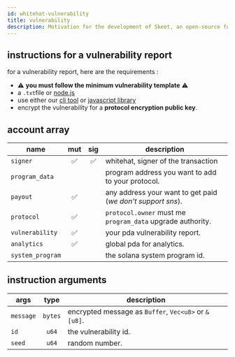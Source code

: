 ```yaml
---
id: whitehat-vulnerability
title: vulnerability
description: Motivation for the development of Skeet, an open-source full-stack serverless framework
---
```


## instructions for a vulnerability report

for a vulnerability report, here are the requirements :

- ⚠️ **you must follow the minimum vulnerability template** ⚠️
- a `.txt`file or [node.js]()
- use either our [cli tool]() or [javascript library]()
- encrypt the vulnerability for a **protocol encryption public key**.

## account array

| name             | mut | sig | description                                                 |
| ---------------- | :-: | :-: | ----------------------------------------------------------- |
| `signer`         | ✅  | ✅  | whitehat, signer of the transaction                         |
| `program_data`   |     |     | program address you want to add to your protocol.           |
| `payout`         | ✅  |     | any address your want to get paid (_we don't support sns_). |
| `protocol`       | ✅  |     | `protocol.owner` must me `program_data` upgrade authority.  |
| `vulnerability`  | ✅  |     | your pda vulnerability report.                              |
| `analytics`      | ✅  |     | global pda for analytics.                                   |
| `system_program` |     |     | the solana system program id.                               |

## instruction arguments

| args      |  type   | description                                          |
| --------- | :-----: | ---------------------------------------------------- |
| `message` | `bytes` | encrypted message as `Buffer`, `Vec<u8>` or `&[u8]`. |
| `id`      |  `u64`  | the vulnerability id.                                |
| `seed`    |  `u64`  | random number.                                       |

